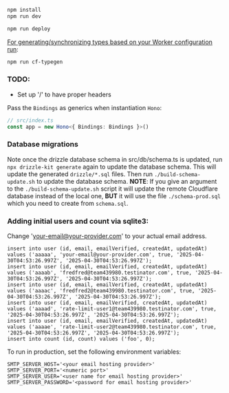 ```txt
npm install
npm run dev
```

```txt
npm run deploy
```

[For generating/synchronizing types based on your Worker configuration run](https://developers.cloudflare.com/workers/wrangler/commands/#types):

```txt
npm run cf-typegen
```

### TODO:

- Set up '/' to have proper headers

Pass the `Bindings` as generics when instantiation `Hono`:

```ts
// src/index.ts
const app = new Hono<{ Bindings: Bindings }>()
```

### Database migrations

Note once the drizzle database schema in src/db/schema.ts is updated, run `npx drizzle-kit generate`
again to update the database schema. This will update the generated `drizzle/*.sql` files. Then run
`./build-schema-update.sh` to update the database schema. **NOTE**: If you give an argument to the
`./build-schema-update.sh` script it will update the remote Cloudflare database instead of the local
one, **BUT** it will use the file `./schema-prod.sql` which you need to create from `schema.sql`.

### Adding initial users and count via sqlite3:

Change 'your-email@your-provider.com' to your actual email address.

    insert into user (id, email, emailVerified, createdAt, updatedAt) values ('aaaaa', 'your-email@your-provider.com', true, '2025-04-30T04:53:26.997Z', '2025-04-30T04:53:26.997Z');
    insert into user (id, email, emailVerified, createdAt, updatedAt) values ('aaaab', 'fredfred@team439980.testinator.com', true, '2025-04-30T04:53:26.997Z', '2025-04-30T04:53:26.997Z');
    insert into user (id, email, emailVerified, createdAt, updatedAt) values ('aaaac', 'fredfred2@team439980.testinator.com', true, '2025-04-30T04:53:26.997Z', '2025-04-30T04:53:26.997Z');
    insert into user (id, email, emailVerified, createdAt, updatedAt) values ('aaaad', 'rate-limit-user1@team439980.testinator.com', true, '2025-04-30T04:53:26.997Z', '2025-04-30T04:53:26.997Z');
    insert into user (id, email, emailVerified, createdAt, updatedAt) values ('aaaae', 'rate-limit-user2@team439980.testinator.com', true, '2025-04-30T04:53:26.997Z', '2025-04-30T04:53:26.997Z');
    insert into count (id, count) values ('foo', 0);

To run in production, set the following environment variables:

    SMTP_SERVER_HOST='<your email hosting provider>'
    SMTP_SERVER_PORT='<numeric port>'
    SMTP_SERVER_USER='<user name for email hosting provider>'
    SMTP_SERVER_PASSWORD='<password for email hosting provider>'
